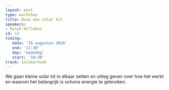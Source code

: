 ```yaml
---
layout: post
type: workshop
title: Bouw een solar kit
speakers:
- Ralph Willekes
id: 12
timing: 
   date: '15 augustus 2016'
   end: '11:30'
   day: 'maandag'
   start: '10:30'
track: soldeerhoek
---
```

We gaan kleine solar kit in elkaar zetten en uitleg geven over hoe het werkt en waarom het belangrijk is schone energie te gebruiken.